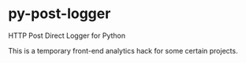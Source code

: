 py-post-logger
==============

HTTP Post Direct Logger for Python

This is a temporary front-end analytics hack for some certain projects.
